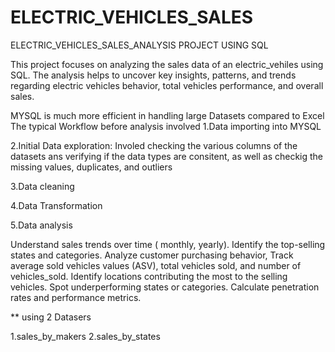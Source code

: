 # ELECTRIC_VEHICLES_SALES
ELECTRIC_VEHICLES_SALES_ANALYSIS PROJECT USING SQL

This project focuses on analyzing the sales data of an electric_vehiles using SQL. The analysis helps to uncover key insights, patterns, and trends regarding electric vehicles behavior, total vehicles performance, and overall sales.

MYSQL is much more efficient in handling large Datasets compared to Excel
The typical Workflow before analysis involved
1.Data importing into MYSQL

2.Initial Data exploration: Involed checking the various columns of the datasets ans verifying if the data types are consitent, as well as 
checkig the missing values, duplicates, and outliers

3.Data cleaning

4.Data Transformation

5.Data analysis

Understand sales trends over time ( monthly, yearly). Identify the top-selling states and categories. Analyze customer purchasing behavior, Track average sold vehicles values (ASV), total vehicles sold, and number of vehicles_sold. Identify locations contributing the most to the selling vehicles. Spot underperforming states or categories. Calculate penetration rates and performance metrics.

** using 2 Datasers

1.sales_by_makers
2.sales_by_states

